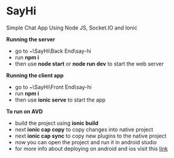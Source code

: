 # SayHi
Simple Chat App Using Node JS, Socket.IO and Ionic

**Running the server**

 - go to  ~\SayHi\Back End\say-hi
 - run **npm i**
 - then use **node start** or **node run dev** to start the web server

**Running the client app**

- go to ~\SayHi\Front End\say-hi
- run **npm i**
- then use **ionic serve** to start the app

**To run on AVD**

- build the project using **ionic build** 
- next **ionic cap copy** to copy changes into native project
- next **ionic cap sync** to copy new plugins to the native project
- now you can open the project and run it in android studio
- for more info about deploying on android and ios visit this [link](https://ionicframework.com/docs/react/your-first-app/6-deploying-mobile)
